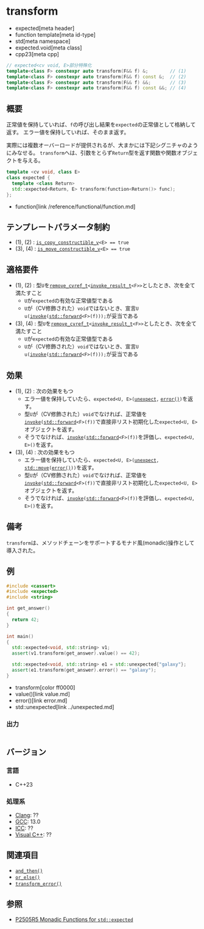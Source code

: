 # transform
* expected[meta header]
* function template[meta id-type]
* std[meta namespace]
* expected.void[meta class]
* cpp23[meta cpp]

```cpp
// expected<cv void, E>部分特殊化
template<class F> constexpr auto transform(F&& f) &;        // (1)
template<class F> constexpr auto transform(F&& f) const &;  // (2)
template<class F> constexpr auto transform(F&& f) &&;       // (3)
template<class F> constexpr auto transform(F&& f) const &&; // (4)
```

## 概要
正常値を保持していれば、`f`の呼び出し結果を`expected`の正常値として格納して返す。
エラー値を保持していれば、そのまま返す。

実際には複数オーバーロードが提供されるが、大まかには下記シグニチャのようにみなせる。
`transform`へは、引数をとらず`Return`型を返す関数や関数オブジェクトを与える。

```cpp
template <cv void, class E>
class expected {
  template <class Return>
  std::expected<Return, E> transform(function<Return()> func);
};
```
* function[link /reference/functional/function.md]


## テンプレートパラメータ制約
- (1), (2) : [`is_copy_constructible_v`](/reference/type_traits/is_copy_constructible.md)`<E> == true`
- (3), (4) : [`is_move_constructible_v`](/reference/type_traits/is_move_constructible.md)`<E> == true`


## 適格要件
- (1), (2) : 型`U`を[`remove_cvref_t`](/reference/type_traits/remove_cvref.md)`<`[`invoke_result_t`](/reference/type_traits/invoke_result.md)`<F>>`としたとき、次を全て満たすこと
    - `U`が`expected`の有効な正常値型である
    - `U`が（CV修飾された）`void`ではないとき、宣言`U u(`[`invoke`](/reference/functional/invoke.md)`(`[`std::forward`](/reference/utility/forward.md)`<F>(f)));`が妥当である
- (3), (4) : 型`U`を[`remove_cvref_t`](/reference/type_traits/remove_cvref.md)`<`[`invoke_result_t`](/reference/type_traits/invoke_result.md)`<F>>`としたとき、次を全て満たすこと
    - `U`が`expected`の有効な正常値型である
    - `U`が（CV修飾された）`void`ではないとき、宣言`U u(`[`invoke`](/reference/functional/invoke.md)`(`[`std::forward`](/reference/utility/forward.md)`<F>(f)));`が妥当である


## 効果
- (1), (2) : 次の効果をもつ
    - エラー値を保持していたら、`expected<U, E>(`[`unexpect`](../unexpect_t.md)`,` [`error()`](error.md)`)`を返す。
    - 型`U`が（CV修飾された）`void`でなければ、正常値を[`invoke`](/reference/functional/invoke.md)`(`[`std::forward`](/reference/utility/forward.md)`<F>(f))`で直接非リスト初期化した`expected<U, E>`オブジェクトを返す。
    - そうでなければ、[`invoke`](/reference/functional/invoke.md)`(`[`std::forward`](/reference/utility/forward.md)`<F>(f))`を評価し、`expected<U, E>()`を返す。
- (3), (4) : 次の効果をもつ
    - エラー値を保持していたら、`expected<U, E>(`[`unexpect`](../unexpect_t.md)`,` [`std::move`](/reference/utility/move.md)`(`[`error()`](error.md)`))`を返す。
    - 型`U`が（CV修飾された）`void`でなければ、正常値を[`invoke`](/reference/functional/invoke.md)`(`[`std::forward`](/reference/utility/forward.md)`<F>(f))`で直接非リスト初期化した`expected<U, E>`オブジェクトを返す。
    - そうでなければ、[`invoke`](/reference/functional/invoke.md)`(`[`std::forward`](/reference/utility/forward.md)`<F>(f))`を評価し、`expected<U, E>()`を返す。


## 備考
`transform`は、メソッドチェーンをサポートするモナド風(monadic)操作として導入された。


## 例
```cpp example
#include <cassert>
#include <expected>
#include <string>

int get_answer()
{
  return 42;
}

int main()
{
  std::expected<void, std::string> v1;
  assert(v1.transform(get_answer).value() == 42);

  std::expected<void, std::string> e1 = std::unexpected{"galaxy"};
  assert(e1.transform(get_answer).error() == "galaxy");
}
```
* transform[color ff0000]
* value()[link value.md]
* error()[link error.md]
* std::unexpected[link ../unexpected.md]

### 出力
```
```


## バージョン
### 言語
- C++23

### 処理系
- [Clang](/implementation.md#clang): ??
- [GCC](/implementation.md#gcc): 13.0
- [ICC](/implementation.md#icc): ??
- [Visual C++](/implementation.md#visual_cpp): ??


## 関連項目
- [`and_then()`](and_then.md)
- [`or_else()`](or_else.md)
- [`transform_error()`](transform_error.md)


## 参照
- [P2505R5 Monadic Functions for `std::expected`](https://www.open-std.org/jtc1/sc22/wg21/docs/papers/2022/p2505r5.html)
